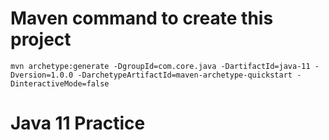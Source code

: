 # Maven command to create this project
```
mvn archetype:generate -DgroupId=com.core.java -DartifactId=java-11 -Dversion=1.0.0 -DarchetypeArtifactId=maven-archetype-quickstart -DinteractiveMode=false
```

# Java 11 Practice
